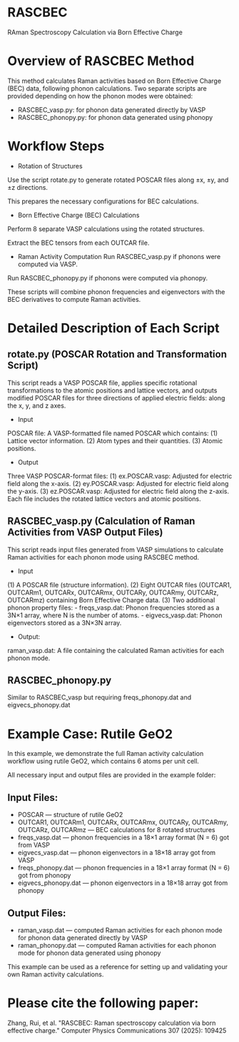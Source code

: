 # RASCBEC

RAman Spectroscopy Calculation via Born Effective Charge

# Overview of RASCBEC Method

This method calculates Raman activities based on Born Effective Charge (BEC) data, following phonon calculations. Two separate scripts are provided depending on how the phonon modes were obtained:

- RASCBEC_vasp.py: for phonon data generated directly by VASP
- RASCBEC_phonopy.py: for phonon data generated using phonopy

# Workflow Steps

- Rotation of Structures

Use the script rotate.py to generate rotated POSCAR files along ±x, ±y, and ±z directions.

This prepares the necessary configurations for BEC calculations.

- Born Effective Charge (BEC) Calculations

Perform 8 separate VASP calculations using the rotated structures.

Extract the BEC tensors from each OUTCAR file.

- Raman Activity Computation
Run RASCBEC_vasp.py if phonons were computed via VASP.

Run RASCBEC_phonopy.py if phonons were computed via phonopy.

These scripts will combine phonon frequencies and eigenvectors with the BEC derivatives to compute Raman activities.

# Detailed Description of Each Script

## rotate.py (POSCAR Rotation and Transformation Script)

This script reads a VASP POSCAR file, applies specific rotational transformations to the atomic positions and lattice vectors, and outputs modified POSCAR files for three directions of applied electric fields: along the x, y, and z axes.

- Input

POSCAR file: A VASP-formatted file named POSCAR which contains:
(1) Lattice vector information.
(2) Atom types and their quantities.
(3) Atomic positions.

- Output

Three VASP POSCAR-format files:
(1) ex.POSCAR.vasp: Adjusted for electric field along the x-axis.
(2) ey.POSCAR.vasp: Adjusted for electric field along the y-axis.
(3) ez.POSCAR.vasp: Adjusted for electric field along the z-axis.
Each file includes the rotated lattice vectors and atomic positions.

## RASCBEC_vasp.py (Calculation of Raman Activities from VASP Output Files)
 
This script reads input files generated from VASP simulations 
to calculate Raman activities for each phonon mode using RASCBEC method.

- Input

(1) A POSCAR file (structure information).
(2) Eight OUTCAR files (OUTCAR1, OUTCARm1, OUTCARx, OUTCARmx, OUTCARy, OUTCARmy, OUTCARz, OUTCARmz) containing Born Effective Charge data.
(3) Two additional phonon property files:
    - freqs_vasp.dat: Phonon frequencies stored as a 3N×1 array, where N is the number of atoms.
    - eigvecs_vasp.dat: Phonon eigenvectors stored as a 3N×3N array.

- Output:

raman_vasp.dat:
A file containing the calculated Raman activities for each phonon mode.

## RASCBEC_phonopy.py

Similar to RASCBEC_vasp but requiring freqs_phonopy.dat and eigvecs_phonopy.dat


# Example Case: Rutile GeO2

In this example, we demonstrate the full Raman activity calculation workflow using rutile GeO2, which contains 6 atoms per unit cell.

All necessary input and output files are provided in the example folder:

## Input Files:
- POSCAR — structure of rutile GeO2
- OUTCAR1, OUTCARm1, OUTCARx, OUTCARmx, OUTCARy, OUTCARmy, OUTCARz, OUTCARmz — BEC calculations for 8 rotated structures
- freqs_vasp.dat — phonon frequencies in a 18×1 array format (N = 6) got from VASP
- eigvecs_vasp.dat — phonon eigenvectors in a 18×18 array got from VASP
- freqs_phonopy.dat — phonon frequencies in a 18×1 array format (N = 6) got from phonopy
- eigvecs_phonopy.dat — phonon eigenvectors in a 18×18 array got from phonopy

## Output Files:
- raman_vasp.dat — computed Raman activities for each phonon mode for phonon data generated directly by VASP
- raman_phonopy.dat — computed Raman activities for each phonon mode for phonon data generated using phonopy

This example can be used as a reference for setting up and validating your own Raman activity calculations.


# Please cite the following paper: 
Zhang, Rui, et al. "RASCBEC: Raman spectroscopy calculation via born effective charge." Computer Physics Communications 307 (2025): 109425

